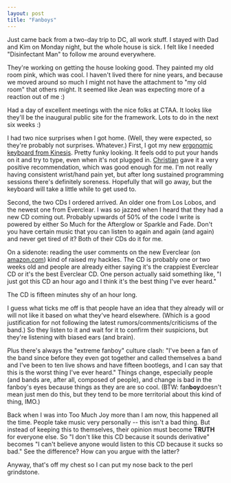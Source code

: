 ```yaml
---
layout: post
title: "Fanboys"
---
```




Just came back from a two-day trip to DC, all work stuff. I stayed with Dad and Kim on Monday night, but the whole house is sick. I felt like I needed "Disinfectant Man" to follow me around everywhere.

<p>They're working on getting the house looking good. They painted my old room pink, which was cool. I haven't lived there for nine years, and because we moved around so much I might not have the attachment to "my old room" that others might. It seemed like Jean was expecting more of a reaction out of me :)</p>

<p>Had a day of excellent meetings with the nice folks at CTAA. It looks like they'll be the inaugural public site for the framework. Lots to do in the next six weeks :)</p>

<p>I had two nice surprises when I got home. (Well, they were expected, so they're probably not surprises. Whatever.) First, I got my new <a href="http://www.kinesis-ergo.com/contspec.html">ergonomic keyboard from Kinesis</a>. Pretty funky looking. It feels odd to put your hands on it and try to type, even when it's not plugged in. <a href="http://www.online-club.de/~lemburg/">Christian</a> gave it a very positive recommendation, which was good enough for me. I'm not really having consistent wrist/hand pain yet, but after long sustained programming sessions there's definitely soreness. Hopefully that will go away, but the keyboard will take a little while to get used to.</p>

<p>Second, the two CDs I ordered arrived. An older one from Los Lobos, and the newest one from Everclear. I was so jazzed when I heard that they had a new CD coming out. Probably upwards of 50% of the code I write is powered by either So Much for the Afterglow or Sparkle and Fade. Don't you have certain music that you can listen to again and again (and again) and never get tired of it? Both of their CDs do it for me.</p>

<p>On a sidenote: reading the user comments on the new Everclear (on <a href="http://www.amazon.com/exec/obidos/ASIN/B00004TWIT/o/qid=964012172/sr=8-1/ref=aps_sr_pm_1_3/102-0824001-6659363">amazon.com</a>) kind of raised my hackles. The CD is probably one or two weeks old and people are already either saying it's the crappiest Everclear CD or it's the best Everclear CD. One person actually said something like, "I just got this CD an hour ago and I think it's the best thing I've ever heard."</p>

<p>The CD is fifteen minutes shy of an hour long.</p>

<p>I guess what ticks me off is that people have an idea that they already will or will not like it based on what they've heard elsewhere. (Which is a good justification for not following the latest rumors/comments/criticisms of the band.) So they listen to it and wait for it to confirm their suspicions, but they're listening with biased ears (and brain).</p>

<p>Plus there's always the "extreme fanboy" culture clash: "I've been a fan of the band since before they even got together and called themselves a band and I've been to ten live shows and have fifteen bootlegs, and I can say that this is the worst thing I've ever heard." Things change, especially people (and bands are, after all, composed of people), and change is bad in the fanboy's eyes because things as they are are so cool. (BTW: fan<b>boy</b>doesn't mean just men do this, but they tend to be more territorial about this kind of thing, IMO.)</p>

<p>Back when I was into Too Much Joy more than I am now, this happened all the time. People take music very personally -- this isn't a bad thing. But instead of keeping this to themselves, their opinion must become <b>TRUTH</b> for everyone else. So "I don't like this CD because it sounds derivative" becomes "I can't believe anyone would listen to this CD because it sucks so bad." See the difference? How can you argue with the latter?</p>

<p>Anyway, that's off my chest so I can put my nose back to the perl grindstone.</p>


